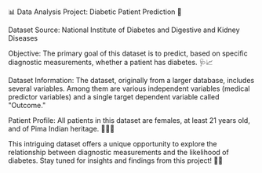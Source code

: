 📊 Data Analysis Project: Diabetic Patient Prediction 🏥

Dataset Source: National Institute of Diabetes and Digestive and Kidney Diseases

Objective: The primary goal of this dataset is to predict, based on specific diagnostic measurements, whether a patient has diabetes. 🩺📈

Dataset Information: The dataset, originally from a larger database, includes several variables. Among them are various independent variables (medical predictor variables) and a single target dependent variable called "Outcome."

Patient Profile: All patients in this dataset are females, at least 21 years old, and of Pima Indian heritage. 👩‍⚕️🌿

This intriguing dataset offers a unique opportunity to explore the relationship between diagnostic measurements and the likelihood of diabetes. Stay tuned for insights and findings from this project! 🧐💡
